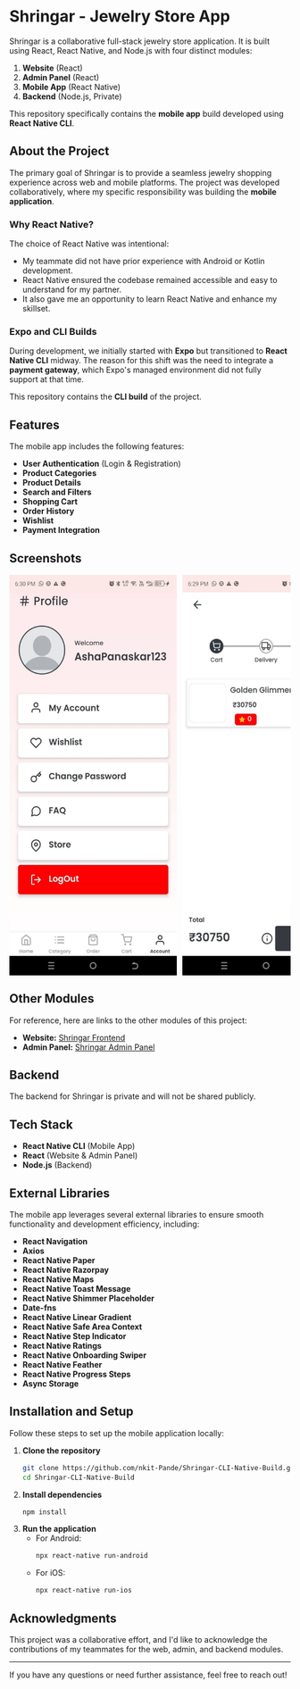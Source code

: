 # Shringar - Jewelry Store App

Shringar is a collaborative full-stack jewelry store application. It is built using React, React Native, and Node.js with four distinct modules:
1. **Website** (React)
2. **Admin Panel** (React)
3. **Mobile App** (React Native)
4. **Backend** (Node.js, Private)

This repository specifically contains the **mobile app** build developed using **React Native CLI**.

## About the Project
The primary goal of Shringar is to provide a seamless jewelry shopping experience across web and mobile platforms. The project was developed collaboratively, where my specific responsibility was building the **mobile application**.

### Why React Native?
The choice of React Native was intentional:
- My teammate did not have prior experience with Android or Kotlin development.
- React Native ensured the codebase remained accessible and easy to understand for my partner.
- It also gave me an opportunity to learn React Native and enhance my skillset.

### Expo and CLI Builds
During development, we initially started with **Expo** but transitioned to **React Native CLI** midway. The reason for this shift was the need to integrate a **payment gateway**, which Expo's managed environment did not fully support at that time.

This repository contains the **CLI build** of the project.

## Features
The mobile app includes the following features:
- **User Authentication** (Login & Registration)
- **Product Categories**
- **Product Details**
- **Search and Filters**
- **Shopping Cart**
- **Order History**
- **Wishlist**
- **Payment Integration**

## Screenshots

<div style="display: flex; overflow-x: auto; gap: 10px;"> <img src="./screenshots/account.jpg" alt="Account" width="300"/> <img src="./screenshots/cart1.jpg" alt="Cart1" width="300"/> <img src="./screenshots/cart2.jpg" alt="Cart2" width="300"/> <img src="./screenshots/category.jpg" alt="Category" width="300"/> <img src="./screenshots/dashboard.jpg" alt="Dashboard" width="300"/> <img src="./screenshots/detail.jpg" alt="Detail" width="300"/> <img src="./screenshots/filter.jpg" alt="Filter" width="300"/> <img src="./screenshots/history.jpg" alt="History" width="300"/> <img src="./screenshots/login.jpg" alt="Login" width="300"/> <img src="./screenshots/order.jpg" alt="Order" width="300"/> <img src="./screenshots/payment.jpg" alt="Payment" width="300"/> <img src="./screenshots/search.jpg" alt="Search" width="300"/> <img src="./screenshots/welcome.jpg" alt="Welcome" width="300"/> <img src="./screenshots/wishlist.jpg" alt="Wishlist" width="300"/> </div>




## Other Modules
For reference, here are links to the other modules of this project:
- **Website:** [Shringar Frontend](https://github.com/Ajay8309/Shringar-Frontend)
- **Admin Panel:** [Shringar Admin Panel](https://github.com/Ajay8309/Admin-panel)

## Backend
The backend for Shringar is private and will not be shared publicly.

## Tech Stack
- **React Native CLI** (Mobile App)
- **React** (Website & Admin Panel)
- **Node.js** (Backend)

## External Libraries
The mobile app leverages several external libraries to ensure smooth functionality and development efficiency, including:
- **React Navigation**
- **Axios**
- **React Native Paper**
- **React Native Razorpay**
- **React Native Maps**
- **React Native Toast Message**
- **React Native Shimmer Placeholder**
- **Date-fns**
- **React Native Linear Gradient**
- **React Native Safe Area Context**
- **React Native Step Indicator**
- **React Native Ratings**
- **React Native Onboarding Swiper**
- **React Native Feather**
- **React Native Progress Steps**
- **Async Storage**

## Installation and Setup
Follow these steps to set up the mobile application locally:

1. **Clone the repository**
   ```bash
   git clone https://github.com/nkit-Pande/Shringar-CLI-Native-Build.git
   cd Shringar-CLI-Native-Build
   ```
2. **Install dependencies**
   ```bash
   npm install
   ```
3. **Run the application**
   - For Android:
     ```bash
     npx react-native run-android
     ```
   - For iOS:
     ```bash
     npx react-native run-ios
     ```

## Acknowledgments
This project was a collaborative effort, and I'd like to acknowledge the contributions of my teammates for the web, admin, and backend modules.

---

If you have any questions or need further assistance, feel free to reach out!


